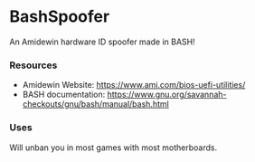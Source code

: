 # BashSpoofer
An Amidewin hardware ID spoofer made in BASH!

### Resources

- Amidewin Website: https://www.ami.com/bios-uefi-utilities/
- BASH documentation: https://www.gnu.org/savannah-checkouts/gnu/bash/manual/bash.html

### Uses

Will unban you in most games with most motherboards.

